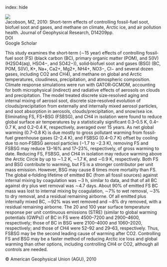 index: hide

<div class="Citation">
    <div class="Citation-thumb CitationThumb-linked"  data-href="https://doi.org/10.1029/2009jd013795">
      <img src="https://static.claimspace.cloud/climate-study-static/refs/thumbs/11/Jacobson_2010-thumb.png" />
    </div>

  <div class="Citation-body">
    <div class="Citation-text">Jacobson, MZ, 2010: Short-term effects of controlling fossil-fuel soot, biofuel soot and gases, and methane on climate, Arctic ice, and air pollution health. <span class="Article-journal">Journal of Geophysical Research, </span><span class="Article-volume"></span>D14209pp.</div>
    <div class="Citation-links">
      <div class="CitationLink" data-href="https://doi.org/10.1029/2009jd013795">
        <div class="CitationLink-icon CitationLink-Doi"></div>
        <div class="CitationLink-text">DOI</div>
      </div>
      <div class="CitationLink" data-href="https://scholar.google.com/scholar?q=10.1029/2009jd013795">
        <div class="CitationLink-icon CitationLink-Scholar"></div>
        <div class="CitationLink-text">Google Scholar</div>
      </div>
    </div>
  </div>
</div>

This study examines the short‐term (∼15 year) effects of controlling fossil‐fuel soot (FS) (black carbon (BC), primary organic matter (POM), and S(IV) (H2SO4(aq), HSO4−, and SO42−)), solid‐biofuel soot and gases (BSG) (BC, POM, S(IV), K+, Na+, Ca2+, Mg2+, NH4+, NO3−, Cl− and several dozen gases, including CO2 and CH4), and methane on global and Arctic temperatures, cloudiness, precipitation, and atmospheric composition. Climate response simulations were run with GATOR‐GCMOM, accounting for both microphysical (indirect) and radiative effects of aerosols on clouds and precipitation. The model treated discrete size‐resolved aging and internal mixing of aerosol soot, discrete size‐resolved evolution of clouds/precipitation from externally and internally mixed aerosol particles, and soot absorption in aerosols, clouds/precipitation, and snow/sea ice. Eliminating FS, FS+BSG (FSBSG), and CH4 in isolation were found to reduce global surface air temperatures by a statistically significant 0.3–0.5 K, 0.4–0.7 K, and 0.2–0.4 K, respectively, averaged over 15 years. As net global warming (0.7–0.8 K) is due mostly to gross pollutant warming from fossil‐fuel greenhouse gases (2–2.4 K), and FSBSG (0.4–0.7 K) offset by cooling due to non‐FSBSG aerosol particles (−1.7 to −2.3 K), removing FS and FSBSG may reduce 13–16% and 17–23%, respectively, of gross warming to date. Reducing FS, FSBSG, and CH4 in isolation may reduce warming above the Arctic Circle by up to ∼1.2 K, ∼1.7 K, and ∼0.9 K, respectively. Both FS and BSG contribute to warming, but FS is a stronger contributor per unit mass emission. However, BSG may cause 8 times more mortality than FS. The global e‐folding lifetime of emitted BC (from all fossil sources) against internal mixing by coagulation was ∼3 h, similar to data, and that of all BC against dry plus wet removal was ∼4.7 days. About 90% of emitted FS BC mass was lost to internal mixing by coagulation, ∼7% to wet removal, ∼3% to dry removal, and a residual remaining airborne. Of all emitted plus internally mixed BC, ∼92% was wet removed and ∼8% dry removed, with a residual remaining airborne. The 20 and 100 year surface temperature response per unit continuous emissions (STRE) (similar to global warming potentials (GWPs)) of BC in FS were 4500–7200 and 2900–4600, respectively; those of BC in BSG were 2100–4000 and 1060–2020, respectively; and those of CH4 were 52–92 and 29–63, respectively. Thus, FSBSG may be the second leading cause of warming after CO2. Controlling FS and BSG may be a faster method of reducing Arctic ice loss and global warming than other options, including controlling CH4 or CO2, although all controls are needed.

<div class="Citation-copy">
&copy; American Geophysical Union (AGU), 2010
</div>